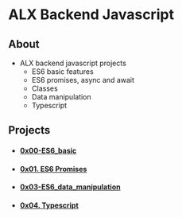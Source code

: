 # ALX Backend Javascript

## About
- ALX backend javascript projects
    - ES6 basic features
    - ES6 promises, async and await
    - Classes
    - Data manipulation
    - Typescript

## Projects
- #### [0x00-ES6_basic](0x00-ES6_basic)
- #### [0x01. ES6 Promises](0x01-ES6_promise)
- #### [0x03-ES6_data_manipulation](0x03-ES6_data_manipulation)
- #### [0x04. Typescript](0x04-TypeScript)
